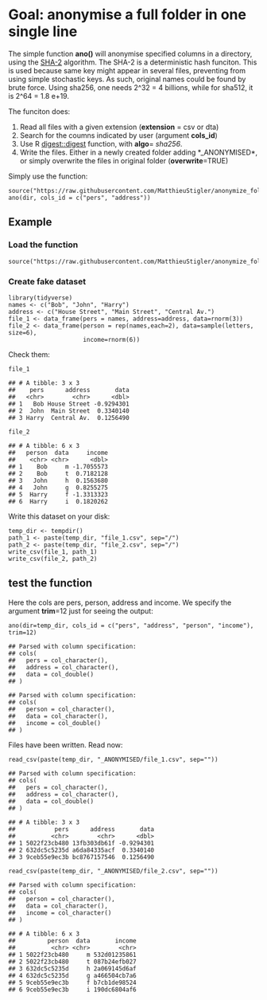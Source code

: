 Goal: anonymise a full folder in one single line
================================================

The simple function **ano()** will anonymise specified columns in a
directory, using the [SHA-2](https://en.wikipedia.org/wiki/SHA-2)
algorithm. The SHA-2 is a deterministic hash funciton. This is used
because same key might appear in several files, preventing from using
simple stochastic keys. As such, original names could be found by brute
force. Using sha256, one needs 2^32 = 4 billions, while for sha512, it
is 2^64 = 1.8 e+19.

The funciton does:

1.  Read all files with a given extension (**extension** = csv or dta)
2.  Search for the coumns indicated by user (argument **cols\_id**)
3.  Use R
    [digest::digest](https://www.rdocumentation.org/packages/digest/versions/0.6.12/topics/digest)
    function, with **algo**= *sha256*.
4.  Write the files. Either in a newly created folder adding
    \*\_ANONYMISED\*, or simply overwrite the files in original folder
    (**overwrite**=TRUE)

Simply use the function:

    source("https://raw.githubusercontent.com/MatthieuStigler/anonymize_folder/master/anonymize_main.R")
    ano(dir, cols_id = c("pers", "address"))

Example
-------

### Load the function

    source("https://raw.githubusercontent.com/MatthieuStigler/anonymize_folder/master/anonymize_main.R")

### Create fake dataset

    library(tidyverse)
    names <- c("Bob", "John", "Harry")
    address <- c("House Street", "Main Street", "Central Av.")
    file_1 <- data_frame(pers = names, address=address, data=rnorm(3))
    file_2 <- data_frame(person = rep(names,each=2), data=sample(letters, size=6),
                         income=rnorm(6))

Check them:

    file_1

    ## # A tibble: 3 x 3
    ##    pers      address       data
    ##   <chr>        <chr>      <dbl>
    ## 1   Bob House Street -0.9294301
    ## 2  John  Main Street  0.3340140
    ## 3 Harry  Central Av.  0.1256490

    file_2

    ## # A tibble: 6 x 3
    ##   person  data     income
    ##    <chr> <chr>      <dbl>
    ## 1    Bob     m -1.7055573
    ## 2    Bob     t  0.7182128
    ## 3   John     h  0.1563680
    ## 4   John     g  0.8255275
    ## 5  Harry     f -1.3313323
    ## 6  Harry     i  0.1820262

Write this dataset on your disk:

    temp_dir <- tempdir()
    path_1 <- paste(temp_dir, "file_1.csv", sep="/")
    path_2 <- paste(temp_dir, "file_2.csv", sep="/")
    write_csv(file_1, path_1)
    write_csv(file_2, path_2)

test the function
-----------------

Here the cols are pers, person, address and income. We specify the
argument **trim**=12 just for seeing the output:

    ano(dir=temp_dir, cols_id = c("pers", "address", "person", "income"), trim=12)

    ## Parsed with column specification:
    ## cols(
    ##   pers = col_character(),
    ##   address = col_character(),
    ##   data = col_double()
    ## )

    ## Parsed with column specification:
    ## cols(
    ##   person = col_character(),
    ##   data = col_character(),
    ##   income = col_double()
    ## )

Files have been written. Read now:

    read_csv(paste(temp_dir, "_ANONYMISED/file_1.csv", sep=""))

    ## Parsed with column specification:
    ## cols(
    ##   pers = col_character(),
    ##   address = col_character(),
    ##   data = col_double()
    ## )

    ## # A tibble: 3 x 3
    ##           pers      address       data
    ##          <chr>        <chr>      <dbl>
    ## 1 5022f23cb480 13fb303db61f -0.9294301
    ## 2 632dc5c5235d a6da84335acf  0.3340140
    ## 3 9ceb55e9ec3b bc8767157546  0.1256490

    read_csv(paste(temp_dir, "_ANONYMISED/file_2.csv", sep=""))

    ## Parsed with column specification:
    ## cols(
    ##   person = col_character(),
    ##   data = col_character(),
    ##   income = col_character()
    ## )

    ## # A tibble: 6 x 3
    ##         person  data       income
    ##          <chr> <chr>        <chr>
    ## 1 5022f23cb480     m 532d01235861
    ## 2 5022f23cb480     t 087b24efb027
    ## 3 632dc5c5235d     h 2a069145d6af
    ## 4 632dc5c5235d     g a466504cb7a6
    ## 5 9ceb55e9ec3b     f b7cb1de98524
    ## 6 9ceb55e9ec3b     i 190dc6804af6
